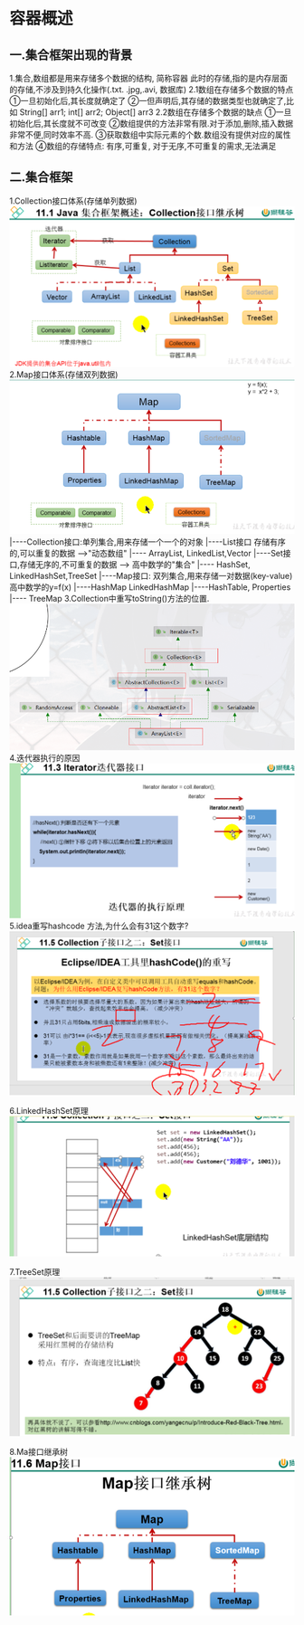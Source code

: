 # 容器概述
## 一.集合框架出现的背景
1.集合,数组都是用来存储多个数据的结构, 简称容器
  此时的存储,指的是内存层面的存储,不涉及到持久化操作(.txt. .jpg,.avi, 数据库)
2.1数组在存储多个数据的特点
    ①一旦初始化后,其长度就确定了
    ②一但声明后,其存储的数据类型也就确定了,比如 String[] arr1; int[] arr2; Object[] arr3
2.2数组在存储多个数据的缺点
    ①一旦初始化后,其长度就不可改变
    ②数组提供的方法非常有限.对于添加,删除,插入数据非常不便,同时效率不高.
    ③获取数组中实际元素的个数.数组没有提供对应的属性和方法
    ④数组的存储特点: 有序,可重复, 对于无序,不可重复的需求,无法满足

## 二.集合框架
1.Collection接口体系(存储单列数据)
![img_1.png](img_1.png)
2.Map接口体系(存储双列数据)
![img_2.png](img_2.png)
|----Collection接口:单列集合,用来存储一个一个的对象
    |----List接口 存储有序的,可以重复的数据 -->"动态数组"
        |---- ArrayList, LinkedList,Vector
    |----Set接口,存储无序的,不可重复的数据 --> 高中数学的"集合"
        |---- HashSet, LinkedHashSet,TreeSet
|----Map接口: 双列集合,用来存储一对数据(key-value) 高中数学的y=f(x)
    |----HashMap LinkedHashMap
    |----HashTable, Properties
    |---- TreeMap
3.Collection中重写toString()方法的位置.
![img_3.png](img_3.png)
4.迭代器执行的原因
![img_4.png](img_4.png)
5.idea重写hashcode 方法,为什么会有31这个数字?
![img_5.png](img_5.png)

6.LinkedHashSet原理
![img_6.png](img_6.png)

7.TreeSet原理
![img_7.png](img_7.png)

8.Ma接口继承树
![img_8.png](img_8.png)


